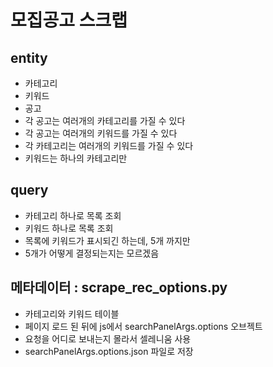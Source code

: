 # 모집공고 스크랩

## entity

- 카테고리
- 키워드
- 공고
- 각 공고는 여러개의 카테고리를 가질 수 있다
- 각 공고는 여러개의 키워드를 가질 수 있다
- 각 카테고리는 여러개의 키워드를 가질 수 있다
- 키워드는 하나의 카테고리만

## query

- 카테고리 하나로 목록 조회
- 키워드 하나로 목록 조회
- 목록에 키워드가 표시되긴 하는데, 5개 까지만
- 5개가 어떻게 결정되는지는 모르겠음

## 메타데이터 : scrape_rec_options.py

- 카테고리와 키워드 테이블
- 페이지 로드 된 뒤에 js에서 searchPanelArgs.options 오브젝트
- 요청을 어디로 보내는지 몰라서 셀레니움 사용
- searchPanelArgs.options.json 파일로 저장
